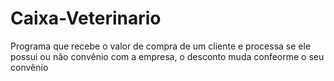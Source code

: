 # Caixa-Veterinario
 Programa que recebe o valor de compra de um cliente e processa se ele possui ou não convênio com a empresa, o desconto muda confeorme o seu convênio
